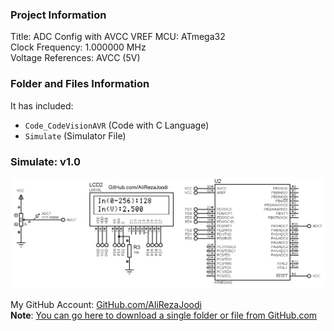 ### Project Information
Title:               ADC Config with AVCC VREF 
MCU:                 ATmega32  
Clock Frequency:     1.000000 MHz  
Voltage References:  AVCC (5V)  

### Folder and Files Information
It has included:
- `Code_CodeVisionAVR` (Code with C Language)
- `Simulate` (Simulator File)

### Simulate: v1.0
![](Simulate/v1.0.png)

My GitHub Account: [GitHub.com/AliRezaJoodi](https://github.com/AliRezaJoodi)  
**Note**: [You can go here to download a single folder or file from GitHub.com](https://minhaskamal.github.io/DownGit/#/home)

